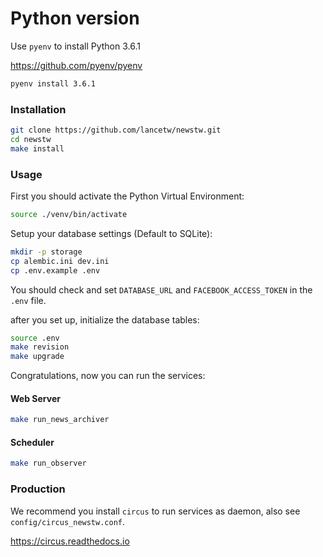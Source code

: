 # Python version

Use `pyenv` to install Python 3.6.1

https://github.com/pyenv/pyenv

```bash
pyenv install 3.6.1
```

### Installation

```bash
git clone https://github.com/lancetw/newstw.git
cd newstw
make install
```

### Usage

First you should activate the Python Virtual Environment:

```bash
source ./venv/bin/activate
```

Setup your database settings (Default to SQLite):

```bash
mkdir -p storage
cp alembic.ini dev.ini
cp .env.example .env
```

You should check and set `DATABASE_URL` and `FACEBOOK_ACCESS_TOKEN` in the `.env` file.

after you set up, initialize the database tables:

```bash
source .env
make revision
make upgrade
```

Congratulations, now you can run the services:

#### Web Server

```bash
make run_news_archiver
```

#### Scheduler

```bash
make run_observer
```

### Production

We recommend you install `circus` to run services as daemon, also see `config/circus_newstw.conf`.

https://circus.readthedocs.io